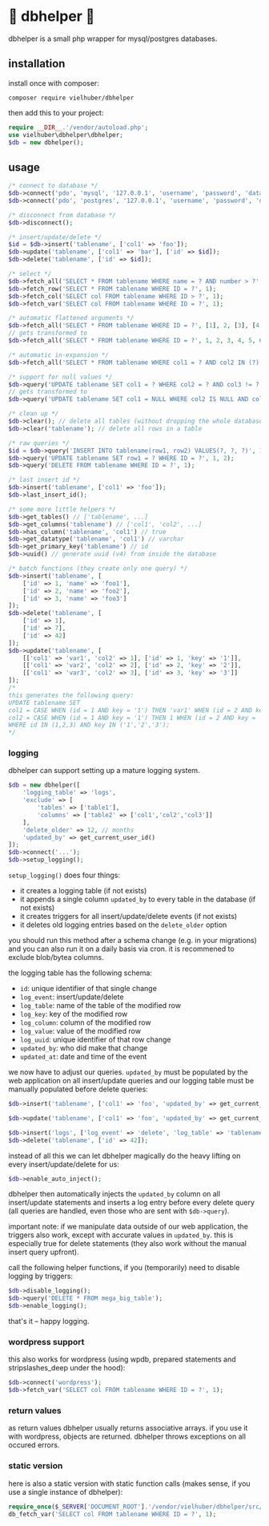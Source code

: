 # 🍗 dbhelper 🍗

dbhelper is a small php wrapper for mysql/postgres databases.

## installation

install once with composer:
```
composer require vielhuber/dbhelper
```

then add this to your project:
```php
require __DIR__.'/vendor/autoload.php';
use vielhuber\dbhelper\dbhelper;
$db = new dbhelper();
```

## usage

```php
/* connect to database */
$db->connect('pdo', 'mysql', '127.0.0.1', 'username', 'password', 'database', 3306);
$db->connect('pdo', 'postgres', '127.0.0.1', 'username', 'password', 'database', 3306);

/* disconnect from database */
$db->disconnect();

/* insert/update/delete */
$id = $db->insert('tablename', ['col1' => 'foo']);
$db->update('tablename', ['col1' => 'bar'], ['id' => $id]);
$db->delete('tablename', ['id' => $id]);

/* select */
$db->fetch_all('SELECT * FROM tablename WHERE name = ? AND number > ?', 'foo', 42);
$db->fetch_row('SELECT * FROM tablename WHERE ID = ?', 1);
$db->fetch_col('SELECT col FROM tablename WHERE ID > ?', 1);
$db->fetch_var('SELECT col FROM tablename WHERE ID = ?', 1);

/* automatic flattened arguments */
$db->fetch_all('SELECT * FROM tablename WHERE ID = ?', [1], 2, [3], [4,[5,6]]);
// gets transformed to
$db->fetch_all('SELECT * FROM tablename WHERE ID = ?', 1, 2, 3, 4, 5, 6);

/* automatic in-expansion */
$db->fetch_all('SELECT * FROM tablename WHERE col1 = ? AND col2 IN (?)', 1, [2,3,4]);

/* support for null values */
$db->query('UPDATE tablename SET col1 = ? WHERE col2 = ? AND col3 != ?', null, null, null);
// gets transformed to
$db->query('UPDATE tablename SET col1 = NULL WHERE col2 IS NULL AND col3 IS NOT NULL');

/* clean up */ 
$db->clear(); // delete all tables (without dropping the whole database)
$db->clear('tablename'); // delete all rows in a table

/* raw queries */
$id = $db->query('INSERT INTO tablename(row1, row2) VALUES(?, ?, ?)', 1, 2, 3);
$db->query('UPDATE tablename SET row1 = ? WHERE ID = ?', 1, 2);
$db->query('DELETE FROM tablename WHERE ID = ?', 1);

/* last insert id */
$db->insert('tablename', ['col1' => 'foo']);
$db->last_insert_id();

/* some more little helpers */
$db->get_tables() // ['tablename', ...]
$db->get_columns('tablename') // ['col1', 'col2', ...]
$db->has_column('tablename', 'col1') // true
$db->get_datatype('tablename', 'col1') // varchar 
$db->get_primary_key('tablename') // id
$db->uuid() // generate uuid (v4) from inside the database

/* batch functions (they create only one query) */
$db->insert('tablename', [
    ['id' => 1, 'name' => 'foo1'],
    ['id' => 2, 'name' => 'foo2'],
    ['id' => 3, 'name' => 'foo3']
]);
$db->delete('tablename', [
    ['id' => 1],
    ['id' => 7],
    ['id' => 42]
]);
$db->update('tablename', [
    [['col1' => 'var1', 'col2' => 1], ['id' => 1, 'key' => '1']],
    [['col1' => 'var2', 'col2' => 2], ['id' => 2, 'key' => '2']],
    [['col1' => 'var3', 'col2' => 3], ['id' => 3, 'key' => '3']]
]);
/*
this generates the following query:
UPDATE tablename SET
col1 = CASE WHEN (id = 1 AND key = '1') THEN 'var1' WHEN (id = 2 AND key = '2') THEN 'var2' WHEN (id = 3 AND key = '3') THEN 'var3' END,
col2 = CASE WHEN (id = 1 AND key = '1') THEN 1 WHEN (id = 2 AND key = '2') THEN 2 WHEN (id = 3 AND key = '3') THEN 3 END
WHERE id IN (1,2,3) AND key IN ('1','2','3');
*/
```

### logging

dbhelper can support setting up a mature logging system.

```php
$db = new dbhelper([
    'logging_table' => 'logs',
    'exclude' => [
        'tables' => ['table1'],
        'columns' => ['table2' => ['col1','col2','col3']]
    ],
    'delete_older' => 12, // months
    'updated_by' => get_current_user_id()
]);
$db->connect('...');
$db->setup_logging();
```

```setup_logging()``` does four things:

- it creates a logging table (if not exists)
- it appends a single column ```updated_by``` to every table in the database (if not exists)
- it creates triggers for all insert/update/delete events (if not exists)
- it deletes old logging entries based on the ```delete_older``` option

you should run this method after a schema change (e.g. in your migrations) and you can also run it on a daily basis via cron. it is recommened to exclude blob/bytea columns.

the logging table has the following schema:

- ```id```: unique identifier of that single change
- ```log_event```: insert/update/delete
- ```log_table```: name of the table of the modified row
- ```log_key```: key of the modified row
- ```log_column```: column of the modified row
- ```log_value```: value of the modified row
- ```log_uuid```: unique identifier of that row change
- ```updated_by```: who did make that change
- ```updated_at```: date and time of the event

we now have to adjust our queries. ```updated_by``` must be populated by the web application on all insert/update queries and our logging table must be manually populated before delete queries:

```php
$db->insert('tablename', ['col1' => 'foo', 'updated_by' => get_current_user_id()]);

$db->update('tablename', ['col1' => 'foo', 'updated_by' => get_current_user_id()], ['id' => 42]);

$db->insert('logs', ['log_event' => 'delete', 'log_table' => 'tablename', 'log_key' => 42, 'log_uuid' => $db->uuid(), 'updated_by' => get_current_user_id()]);
$db->delete('tablename', ['id' => 42]);
```

instead of all this we can let dbhelper magically do the heavy lifting on every insert/update/delete for us:

```php
$db->enable_auto_inject();
```

dbhelper then automatically injects the ```updated_by``` column on all insert/update statements and inserts a log entry before every delete query (all queries are handled, even those who are sent with ```$db->query```).

important note: if we manipulate data outside of our web application, the triggers also work, except with accurate values in ```updated_by```. this is especially true for delete statements (they also work without the manual insert query upfront).

call the following helper functions, if you (temporarily) need to disable logging by triggers:

```php
$db->disable_logging();
$db->query('DELETE * FROM mega_big_table');
$db->enable_logging();
```

that's it – happy logging.

### wordpress support

this also works for wordpress (using wpdb, prepared statements and stripslashes_deep under the hood):
```php
$db->connect('wordpress');
$db->fetch_var('SELECT col FROM tablename WHERE ID = ?', 1);
```

### return values

as return values dbhelper usually returns associative arrays. if you use it with wordpress, objects are returned. dbhelper throws exceptions on all occured errors.

### static version

here is also a static version with static function calls (makes sense, if you use a single instance of dbhelper):
```php
require_once($_SERVER['DOCUMENT_ROOT'].'/vendor/vielhuber/dbhelper/src/static.php');
db_fetch_var('SELECT col FROM tablename WHERE ID = ?', 1);
```